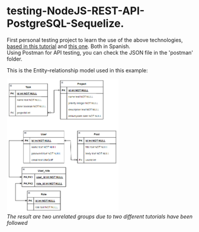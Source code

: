 # testing-NodeJS-REST-API-PostgreSQL-Sequelize.

First personal testing project to learn the use of the above technologies, [based in this tutorial](https://www.youtube.com/watch?v=sA3t4d1v7OI) and [this one](https://www.youtube.com/playlist?list=PLn9Y084aviLmTy5TO6sw6Ky6NjEO5uCme). Both in Spanish. <br>
Using Postman for API testing, you can check the JSON file in the 'postman' folder.

This is the Entity–relationship model used in this example:

<img src="postman/Diagram.png" height="60%" width="60%"> <br>_The result are two unrelated groups due to two different tutorials have been followed_

